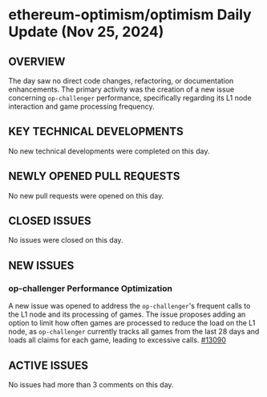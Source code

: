 # ethereum-optimism/optimism Daily Update (Nov 25, 2024)
## OVERVIEW 
The day saw no direct code changes, refactoring, or documentation enhancements. The primary activity was the creation of a new issue concerning `op-challenger` performance, specifically regarding its L1 node interaction and game processing frequency.

## KEY TECHNICAL DEVELOPMENTS
No new technical developments were completed on this day.

## NEWLY OPENED PULL REQUESTS
No new pull requests were opened on this day.

## CLOSED ISSUES
No issues were closed on this day.

## NEW ISSUES
### op-challenger Performance Optimization
A new issue was opened to address the `op-challenger`'s frequent calls to the L1 node and its processing of games. The issue proposes adding an option to limit how often games are processed to reduce the load on the L1 node, as `op-challenger` currently tracks all games from the last 28 days and loads all claims for each game, leading to excessive calls. [#13090](https://github.com/ethereum-optimism/optimism/issues/13090)

## ACTIVE ISSUES
No issues had more than 3 comments on this day.